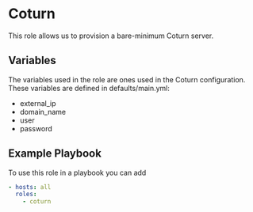 # Coturn

This role allows us to provision a bare-minimum Coturn server.

## Variables

The variables used in the role are ones used in the Coturn configuration. These variables are defined in defaults/main.yml:

- external_ip
- domain_name
- user
- password

## Example Playbook

To use this role in a playbook you can add

```yaml
- hosts: all
  roles:
    - coturn
```
